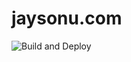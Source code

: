 # jaysonu.com

![Build and Deploy](https://github.com/ycmjason/jaysonu.com/workflows/Build%20and%20Deploy/badge.svg)
